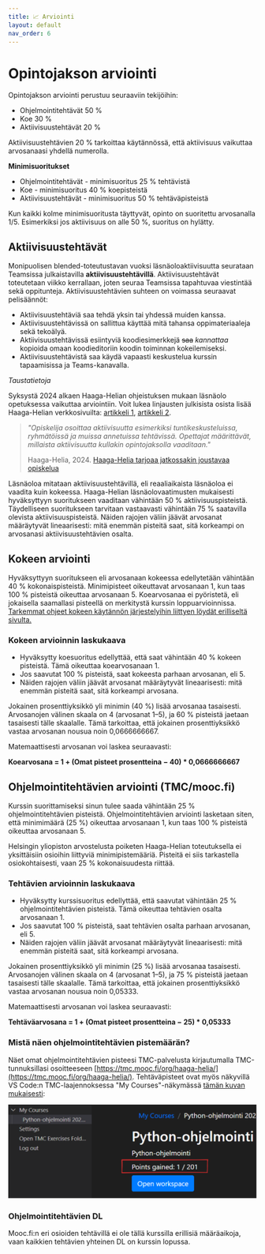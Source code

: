 ```yaml
---
title: 📈 Arviointi
layout: default
nav_order: 6
---
```


# Opintojakson arviointi

Opintojakson arviointi perustuu seuraaviin tekijöihin:

* Ohjelmointitehtävät 50 %
* Koe 30 %
* Aktiivisuustehtävät 20 %

Aktiivisuustehtävien 20 % tarkoittaa käytännössä, että aktiivisuus vaikuttaa arvosanaasi yhdellä numerolla.

**Minimisuoritukset**

* Ohjelmointitehtävät - minimisuoritus 25 % tehtävistä
* Koe - minimisuoritus 40 % koepisteistä
* Aktiivisuustehtävät - minimisuoritus 50 % tehtäväpisteistä

Kun kaikki kolme minimisuoritusta täyttyvät, opinto on suoritettu arvosanalla 1/5. Esimerkiksi jos aktiivisuus on alle 50 %, suoritus on hylätty.

## Aktiivisuustehtävät

Monipuolisen blended-toteutustavan vuoksi läsnäoloaktiivisuutta seurataan Teamsissa julkaistavilla **aktiivisuustehtävillä**. Aktiivisuustehtävät toteutetaan viikko kerrallaan, joten seuraa Teamsissa tapahtuvaa viestintää sekä oppitunteja. Aktiivisuustehtävien suhteen on voimassa seuraavat pelisäännöt:

* Aktiivisuustehtäviä saa tehdä yksin tai yhdessä muiden kanssa.
* Aktiivisuustehtävissä on sallittua käyttää mitä tahansa oppimateriaaleja sekä tekoälyä.
* Aktiivisuustehtävissä esiintyviä koodiesimerkkejä <del>saa</del> *kannattaa* kopioida omaan koodieditoriin koodin toiminnan kokeilemiseksi.
* Aktiivisuustehtävistä saa käydä vapaasti keskustelua kurssin tapaamisissa ja Teams-kanavalla.

*Taustatietoja*

Syksystä 2024 alkaen Haaga-Helian ohjeistuksen mukaan läsnäolo opetuksessa vaikuttaa arviointiin. Voit lukea linjausten julkisista osista lisää Haaga-Helian verkkosivuilta: [artikkeli 1](https://www.haaga-helia.fi/fi/ajankohtaista/uutiset/lasnaolosta-arvioinnin-edellytys-opintojaksoille-lisaa-elamaa-kampuksille), [artikkeli 2](https://www.haaga-helia.fi/fi/ajankohtaista/uutiset/haaga-helia-tarjoaa-jatkossakin-joustavaa-opiskelua-paivitetty-145).

> *"Opiskelija osoittaa aktiivisuutta esimerkiksi tuntikeskusteluissa, ryhmätöissä ja muissa annetuissa tehtävissä. Opettajat määrittävät, millaista aktiivisuutta kullakin opintojaksolla vaaditaan."*
>
> Haaga-Helia, 2024. [Haaga-Helia tarjoaa jatkossakin joustavaa opiskelua](https://www.haaga-helia.fi/fi/ajankohtaista/uutiset/haaga-helia-tarjoaa-jatkossakin-joustavaa-opiskelua-paivitetty-145)

Läsnäoloa mitataan aktiivisuustehtävillä, eli reaaliaikaista läsnäoloa ei vaadita kuin kokeessa. Haaga-Helian läsnäolovaatimusten mukaisesti hyväksyttyyn suoritukseen vaaditaan vähintään 50 % aktiivisuuspisteistä. Täydelliseen suoritukseen tarvitaan vastaavasti vähintään 75 % saatavilla olevista aktiivisuuspisteistä. Näiden rajojen väliin jäävät arvosanat määräytyvät lineaarisesti: mitä enemmän pisteitä saat, sitä korkeampi on arvosanasi aktiivisuustehtävien osalta.


## Kokeen arviointi

Hyväksyttyyn suoritukseen eli arvosanaan kokeessa edellytetään vähintään 40 % kokonaispisteistä. Minimipisteet oikeuttavat arvosanaan 1, kun taas 100 % pisteistä oikeuttaa arvosanaan 5. Koearvosanaa ei pyöristetä, eli jokaisella saamallasi pisteellä on merkitystä kurssin loppuarvioinnissa. [Tarkemmat ohjeet kokeen käytännön järjestelyihin liittyen löydät erilliseltä sivulta.](/koe/)

### Kokeen arvioinnin laskukaava

* Hyväksytty koesuoritus edellyttää, että saat vähintään 40 % kokeen pisteistä. Tämä oikeuttaa koearvosanaan 1.
* Jos saavutat 100 % pisteistä, saat kokeesta parhaan arvosanan, eli 5.
* Näiden rajojen väliin jäävät arvosanat määräytyvät lineaarisesti: mitä enemmän pisteitä saat, sitä korkeampi arvosana.

Jokainen prosenttiyksikkö yli minimin (40 %) lisää arvosanaa tasaisesti. Arvosanojen välinen skaala on 4 (arvosanat 1–5), ja 60 % pisteistä jaetaan tasaisesti tälle skaalalle. Tämä tarkoittaa, että jokainen prosenttiyksikkö vastaa arvosanan nousua noin 0,0666666667.

Matemaattisesti arvosanan voi laskea seuraavasti:

**Koearvosana = 1 + (Omat pisteet prosentteina − 40) * 0,0666666667**


## Ohjelmointitehtävien arviointi (TMC/mooc.fi)

Kurssin suorittamiseksi sinun tulee saada vähintään 25 % ohjelmointitehtävien pisteistä. Ohjelmointitehtävien arviointi lasketaan siten, että minimimäärä (25 %) oikeuttaa arvosanaan 1, kun taas 100 % pisteistä oikeuttaa arvosanaan 5.

Helsingin yliopiston arvostelusta poiketen Haaga-Helian toteutuksella ei yksittäisiin osioihin liittyviä minimipistemääriä. Pisteitä ei siis tarkastella osiokohtaisesti, vaan 25 % kokonaisuudesta riittää.

### Tehtävien arvioinnin laskukaava

* Hyväksytty kurssisuoritus edellyttää, että saavutat vähintään 25 % ohjelmointitehtävien pisteistä. Tämä oikeuttaa tehtävien osalta arvosanaan 1.
* Jos saavutat 100 % pisteistä, saat tehtävien osalta parhaan arvosanan, eli 5.
* Näiden rajojen väliin jäävät arvosanat määräytyvät lineaarisesti: mitä enemmän pisteitä saat, sitä korkeampi arvosana.

Jokainen prosenttiyksikkö yli minimin (25 %) lisää arvosanaa tasaisesti. Arvosanojen välinen skaala on 4 (arvosanat 1–5), ja 75 % pisteistä jaetaan tasaisesti tälle skaalalle. Tämä tarkoittaa, että jokainen prosenttiyksikkö vastaa arvosanan nousua noin 0,05333.

Matemaattisesti arvosanan voi laskea seuraavasti:

**Tehtäväarvosana = 1 + (Omat pisteet prosentteina − 25) * 0,05333**


### Mistä näen ohjelmointitehtävien pistemäärän?

Näet omat ohjelmointitehtävien pisteesi TMC-palvelusta kirjautumalla TMC-tunnuksillasi osoitteeseen [https://tmc.mooc.fi/org/haaga-helia/](https://tmc.mooc.fi/org/haaga-helia/). Tehtäväpisteet ovat myös näkyvillä VS Code:n TMC-laajennoksessa "My Courses"-näkymässä [tämän kuvan mukaisesti](/img/points-gained-tmc-plugin.png):

![My courses](/img/points-gained-tmc-plugin.png)


### Ohjelmointitehtävien DL

Mooc.fi:n eri osioiden tehtävillä ei ole tällä kurssilla erillisiä määräaikoja, vaan kaikkien tehtävien yhteinen DL on kurssin lopussa.

